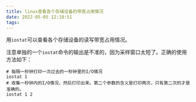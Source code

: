```yaml
---
title: linux查看各个存储设备的带宽占用情况
date: 2022-05-05 12:18:51
tags:
---
```


用`iostat`可以查看各个存储设备的读写带宽占用情况。

注意单独的一个`iostat`命令的输出是不准的，因为采样窗口太短了。正确的使用方法如下：

```shell
# 每隔一秒钟打印一次过去的一秒钟里的I/O情况
iostat 1
# 收集一秒钟内的I/O情况，然后打印出来。第二个参数的含义是打印两次，只有第二次的才是准确的。
iostat 1 2
```
